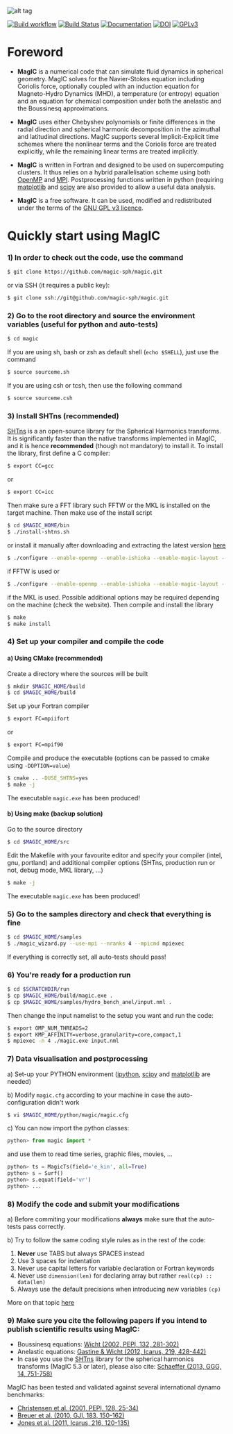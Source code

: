 ![alt tag](https://raw.github.com/magic-sph/magic/master/doc/sphinx/.themes/magic/static/logo.png)

[![Build workflow](https://github.com/magic-sph/magic/actions/workflows/main.yml/badge.svg)](https://github.com/magic-sph/magic/actions/workflows/main.yml)
[![Build Status](https://app.travis-ci.com/magic-sph/magic.svg?branch=master)](https://app.travis-ci.com/magic-sph/magic)
[![Documentation](https://img.shields.io/badge/documentation-magic.github.io-yellow)](https://magic-sph.github.io/)
[![DOI](https://zenodo.org/badge/22163/magic-sph/magic.svg)](https://zenodo.org/badge/latestdoi/22163/magic-sph/magic)
[![GPLv3](https://www.gnu.org/graphics/gplv3-88x31.png)](https://www.gnu.org/licenses/gpl.html)

# Foreword

* **MagIC** is a numerical code that can simulate fluid dynamics in spherical geometry. MagIC solves for the Navier-Stokes equation including Coriolis force, optionally coupled with an induction equation for Magneto-Hydro Dynamics (MHD), a temperature (or entropy) equation and an equation for chemical composition under both the anelastic and the Boussinesq approximations.  

* **MagIC** uses either Chebyshev polynomials or finite differences in the radial direction and spherical harmonic decomposition in the azimuthal and latitudinal directions.  MagIC supports several Implicit-Explicit time schemes where the nonlinear terms and the Coriolis force are treated explicitly, while the remaining linear terms are treated implicitly.


* **MagIC** is written in Fortran and designed to be used on supercomputing clusters.  It thus relies on a hybrid parallelisation scheme using both [OpenMP](http://openmp.org/wp/) and [MPI](http://www.open-mpi.org/). Postprocessing functions written in python (requiring [matplotlib](http://matplotlib.org/) and [scipy](http://www.scipy.org/) are also provided to allow a useful data analysis.  

* **MagIC** is a free software. It can be used, modified and redistributed under the terms of the [GNU GPL v3 licence](http://www.gnu.org/licenses/gpl-3.0.en.html).


# Quickly start using MagIC

### 1) In order to check out the code, use the command

```sh
$ git clone https://github.com/magic-sph/magic.git
```
or via SSH (it requires a public key):

```sh
$ git clone ssh://git@github.com/magic-sph/magic.git
```

### 2) Go to the root directory and source the environment variables (useful for python and auto-tests)

```sh
$ cd magic
```

If you are using sh, bash or zsh as default shell (`echo $SHELL`), just use the command

```sh
$ source sourceme.sh
```

If you are using csh or tcsh, then use the following command

```sh
$ source sourceme.csh
```

### 3) Install SHTns (recommended)

[SHTns](https://bitbucket.org/bputigny/shtns-magic) is a an open-source library for the Spherical Harmonics transforms. It is significantly faster than the native transforms implemented in MagIC, and it is hence **recommended** (though not mandatory) to install it. To install the library, first define a C compiler:

```sh
$ export CC=gcc
```
or

```sh
$ export CC=icc
```

Then make sure a FFT library such FFTW or the MKL is installed on the target machine. Then make use of the install script

```sh
$ cd $MAGIC_HOME/bin
$ ./install-shtns.sh
```

or install it manually after downloading and extracting the latest version [here](https://bitbucket.org/nschaeff/shtns/downloads/)

```sh
$ ./configure --enable-openmp --enable-ishioka --enable-magic-layout --prefix=$HOME/local
```

if FFTW is used or

```sh
$ ./configure --enable-openmp --enable-ishioka --enable-magic-layout --prefix=$HOME/local --enable-mkl
```

if the MKL is used. Possible additional options may be required depending on the machine (check the website). Then compile and install the library

```sh
$ make
$ make install
```

### 4) Set up your compiler and compile the code


#### a) Using CMake (recommended)

Create a directory where the sources will be built

```sh
$ mkdir $MAGIC_HOME/build
$ cd $MAGIC_HOME/build
```
Set up your Fortran compiler

```sh
$ export FC=mpiifort
```
or

```sh
$ export FC=mpif90
```

Compile and produce the executable (options can be passed to cmake using `-DOPTION=value`)

```sh
$ cmake .. -DUSE_SHTNS=yes
$ make -j
```
The executable `magic.exe` has been produced!

#### b) Using make (backup solution)

Go to the source directory

```sh
$ cd $MAGIC_HOME/src
```

Edit the Makefile with your favourite editor and specify your compiler 
(intel, gnu, portland) and additional 
compiler options (SHTns, production run or not, debug mode, MKL library, ...)

```sh
$ make -j
```
The executable `magic.exe` has been produced!

### 5) Go to the samples directory and check that everything is fine

```sh
$ cd $MAGIC_HOME/samples
$ ./magic_wizard.py --use-mpi --nranks 4 --mpicmd mpiexec
```

If everything is correctly set, all auto-tests should pass!

### 6) You're ready for a production run

```sh
$ cd $SCRATCHDIR/run
$ cp $MAGIC_HOME/build/magic.exe .
$ cp $MAGIC_HOME/samples/hydro_bench_anel/input.nml .
```
    
Then change the input namelist to the setup you want and run the code:

```sh
$ export OMP_NUM_THREADS=2
$ export KMP_AFFINITY=verbose,granularity=core,compact,1
$ mpiexec -n 4 ./magic.exe input.nml
```

### 7) Data visualisation and postprocessing

a) Set-up your PYTHON environment ([ipython](http://ipython.org/), [scipy](http://www.scipy.org/) and [matplotlib](http://matplotlib.org/) are needed)

b) Modify `magic.cfg` according to your machine in case the auto-configuration didn't work

```sh
$ vi $MAGIC_HOME/python/magic/magic.cfg
```

c) You can now import the python classes:

```python
python> from magic import *
```

and use them to read time series, graphic files, movies, ...

```python
python> ts = MagicTs(field='e_kin', all=True)
python> s = Surf()
python> s.equat(field='vr')
python> ...
```

### 8) Modify the code and submit your modifications

a) Before commiting your modifications **always** make sure that the auto-tests
pass correctly.

b) Try to follow the same coding style rules as in the rest of the code:

1. **Never** use TABS but always SPACES instead
2. Use 3 spaces for indentation
3. Never use capital letters for variable declaration or Fortran keywords
4. Never use `dimension(len)` for declaring array but rather `real(cp) :: data(len)`
5. Always use the default precisions when introducing new variables `(cp)`

More on that topic [here](http://www.fortran90.org/src/best-practices.html)

### 9) Make sure you cite the following papers if you intend to publish scientific results using MagIC:

* Boussinesq equations: [Wicht (2002, PEPI, 132, 281-302)](http://dx.doi.org/10.1016/S0031-9201(02)00078-X)
* Anelastic equations: [Gastine & Wicht (2012, Icarus, 219, 428-442)](http://dx.doi.org/10.1016/j.icarus.2012.03.018)
* In case you use the [SHTns](https://bitbucket.org/bputigny/shtns-magic) library for the spherical harmonics transforms (MagIC 5.3 or later), please also cite: [Schaeffer (2013, GGG, 14, 751-758)](http://dx.doi.org/10.1002/ggge.20071)

MagIC has been tested and validated against several international dynamo benchmarks:
* [Christensen et al. (2001, PEPI, 128, 25-34)](http://dx.doi.org/10.1016/S0031-9201(01)00275-8)
* [Breuer et al. (2010, GJI, 183, 150-162)](http://dx.doi.org/10.1111/j.1365-246X.2010.04722.x)
* [Jones et al. (2011, Icarus, 216, 120-135)](http://dx.doi.org/10.1016/j.icarus.2011.08.014)
